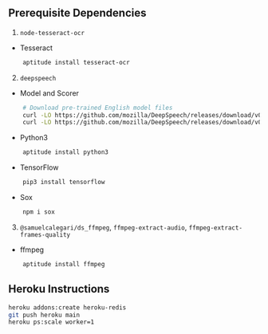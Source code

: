 ## Prerequisite Dependencies

1. `node-tesseract-ocr`
- Tesseract
```sh
	aptitude install tesseract-ocr
```

2. `deepspeech`
- Model and Scorer
```sh
	# Download pre-trained English model files
	curl -LO https://github.com/mozilla/DeepSpeech/releases/download/v0.8.1/deepspeech-0.8.1-models.pbmm
	curl -LO https://github.com/mozilla/DeepSpeech/releases/download/v0.8.1/deepspeech-0.8.1-models.scorer
```
- Python3
```sh
	aptitude install python3
```
- TensorFlow
```sh
	pip3 install tensorflow
```
- Sox
```sh
	npm i sox
```

3. `@samuelcalegari/ds_ffmpeg`, `ffmpeg-extract-audio`, `ffmpeg-extract-frames-quality`
- ffmpeg
```sh
	aptitude install ffmpeg
```

## Heroku Instructions
```sh
heroku addons:create heroku-redis
git push heroku main
heroku ps:scale worker=1
```